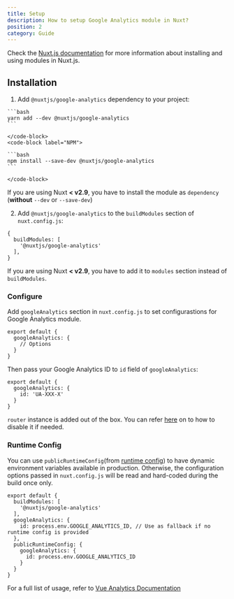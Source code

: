 ```yaml
---
title: Setup
description: How to setup Google Analytics module in Nuxt?
position: 2
category: Guide
---
```


Check the [Nuxt.js documentation](https://nuxtjs.org/guides/configuration-glossary/configuration-modules) for more information about installing and using modules in Nuxt.js.

## Installation

1. Add `@nuxtjs/google-analytics` dependency to your project:

  <code-group>
    <code-block label="Yarn" active>

    ```bash
    yarn add --dev @nuxtjs/google-analytics
    ```

    </code-block>
    <code-block label="NPM">

    ```bash
    npm install --save-dev @nuxtjs/google-analytics
    ```

    </code-block>
  </code-group>

  <alert type="warning">

  If you are using Nuxt **< v2.9**, you have to install the module as `dependency` (**without** `--dev` or `--save-dev`)

  </alert>

2. Add `@nuxtjs/google-analytics` to the `buildModules` section of `nuxt.config.js`:

  ```js[nuxt.config.js]
  {
    buildModules: [
      '@nuxtjs/google-analytics'
    ],
  }
  ```

  <alert type="warning">

  If you are using Nuxt **< v2.9**, you have to add it to `modules` section instead of `buildModules`.

  </alert>

### Configure

Add `googleAnalytics` section in `nuxt.config.js` to set configurastions for Google Analytics module.

```js[nuxt.config.js]
export default {
  googleAnalytics: {
    // Options
  }
}
```

Then pass your Google Analytics ID to `id` field of `googleAnalytics`:

```js[nuxt.config.js]
export default {
  googleAnalytics: {
    id: 'UA-XXX-X'
  }
}
```

<alert type="info">

`router` instance is added out of the box. You can refer [here](https://github.com/MatteoGabriele/vue-analytics/blob/master/docs/page-tracking.md#disable-page-auto-tracking) on to how to disable it if needed.

</alert>

### Runtime Config

You can use `publicRuntimeConfig`(from [runtime config](https://nuxtjs.org/guide/runtime-config)) to have dynamic environment variables available in production. Otherwise, the configuration options passed in `nuxt.config.js` will be read and hard-coded during the build once only.

```js[nuxt.config.js]
export default {
  buildModules: [
    '@nuxtjs/google-analytics'
  ],
  googleAnalytics: {
    id: process.env.GOOGLE_ANALYTICS_ID, // Use as fallback if no runtime config is provided
  },
  publicRuntimeConfig: {
    googleAnalytics: {
      id: process.env.GOOGLE_ANALYTICS_ID
    }
  }
}
```

<alert type="info">

For a full list of usage, refer to [Vue Analytics Documentation](https://matteogabriele.gitbooks.io/vue-analytics)

</alert>